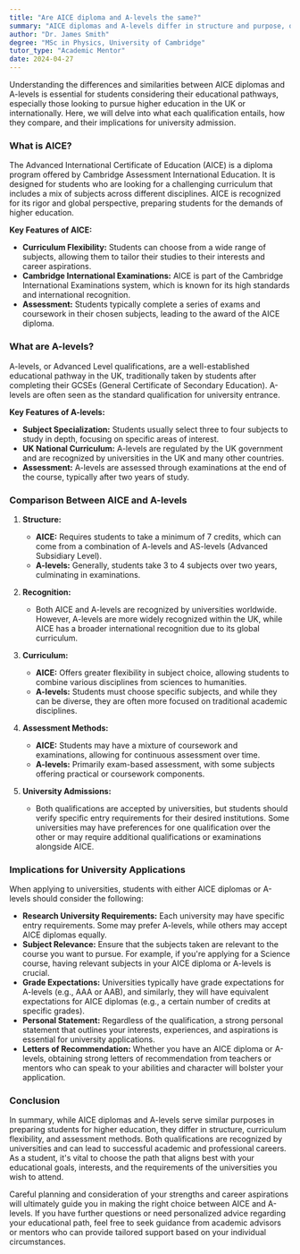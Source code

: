 ```yaml
---
title: "Are AICE diploma and A-levels the same?"
summary: "AICE diplomas and A-levels differ in structure and purpose, offering unique educational pathways for students aiming for higher education."
author: "Dr. James Smith"
degree: "MSc in Physics, University of Cambridge"
tutor_type: "Academic Mentor"
date: 2024-04-27
---
```


Understanding the differences and similarities between AICE diplomas and A-levels is essential for students considering their educational pathways, especially those looking to pursue higher education in the UK or internationally. Here, we will delve into what each qualification entails, how they compare, and their implications for university admission.

### What is AICE?

The Advanced International Certificate of Education (AICE) is a diploma program offered by Cambridge Assessment International Education. It is designed for students who are looking for a challenging curriculum that includes a mix of subjects across different disciplines. AICE is recognized for its rigor and global perspective, preparing students for the demands of higher education.

**Key Features of AICE:**
- **Curriculum Flexibility:** Students can choose from a wide range of subjects, allowing them to tailor their studies to their interests and career aspirations.
- **Cambridge International Examinations:** AICE is part of the Cambridge International Examinations system, which is known for its high standards and international recognition.
- **Assessment:** Students typically complete a series of exams and coursework in their chosen subjects, leading to the award of the AICE diploma.

### What are A-levels?

A-levels, or Advanced Level qualifications, are a well-established educational pathway in the UK, traditionally taken by students after completing their GCSEs (General Certificate of Secondary Education). A-levels are often seen as the standard qualification for university entrance.

**Key Features of A-levels:**
- **Subject Specialization:** Students usually select three to four subjects to study in depth, focusing on specific areas of interest.
- **UK National Curriculum:** A-levels are regulated by the UK government and are recognized by universities in the UK and many other countries.
- **Assessment:** A-levels are assessed through examinations at the end of the course, typically after two years of study.

### Comparison Between AICE and A-levels

1. **Structure:**
   - **AICE:** Requires students to take a minimum of 7 credits, which can come from a combination of A-levels and AS-levels (Advanced Subsidiary Level).
   - **A-levels:** Generally, students take 3 to 4 subjects over two years, culminating in examinations.

2. **Recognition:**
   - Both AICE and A-levels are recognized by universities worldwide. However, A-levels are more widely recognized within the UK, while AICE has a broader international recognition due to its global curriculum.

3. **Curriculum:**
   - **AICE:** Offers greater flexibility in subject choice, allowing students to combine various disciplines from sciences to humanities.
   - **A-levels:** Students must choose specific subjects, and while they can be diverse, they are often more focused on traditional academic disciplines.

4. **Assessment Methods:**
   - **AICE:** Students may have a mixture of coursework and examinations, allowing for continuous assessment over time.
   - **A-levels:** Primarily exam-based assessment, with some subjects offering practical or coursework components.

5. **University Admissions:**
   - Both qualifications are accepted by universities, but students should verify specific entry requirements for their desired institutions. Some universities may have preferences for one qualification over the other or may require additional qualifications or examinations alongside AICE.

### Implications for University Applications

When applying to universities, students with either AICE diplomas or A-levels should consider the following:

- **Research University Requirements:** Each university may have specific entry requirements. Some may prefer A-levels, while others may accept AICE diplomas equally.
- **Subject Relevance:** Ensure that the subjects taken are relevant to the course you want to pursue. For example, if you're applying for a Science course, having relevant subjects in your AICE diploma or A-levels is crucial.
- **Grade Expectations:** Universities typically have grade expectations for A-levels (e.g., AAA or AAB), and similarly, they will have equivalent expectations for AICE diplomas (e.g., a certain number of credits at specific grades).
- **Personal Statement:** Regardless of the qualification, a strong personal statement that outlines your interests, experiences, and aspirations is essential for university applications.
- **Letters of Recommendation:** Whether you have an AICE diploma or A-levels, obtaining strong letters of recommendation from teachers or mentors who can speak to your abilities and character will bolster your application.

### Conclusion

In summary, while AICE diplomas and A-levels serve similar purposes in preparing students for higher education, they differ in structure, curriculum flexibility, and assessment methods. Both qualifications are recognized by universities and can lead to successful academic and professional careers. As a student, it's vital to choose the path that aligns best with your educational goals, interests, and the requirements of the universities you wish to attend. 

Careful planning and consideration of your strengths and career aspirations will ultimately guide you in making the right choice between AICE and A-levels. If you have further questions or need personalized advice regarding your educational path, feel free to seek guidance from academic advisors or mentors who can provide tailored support based on your individual circumstances.
    
